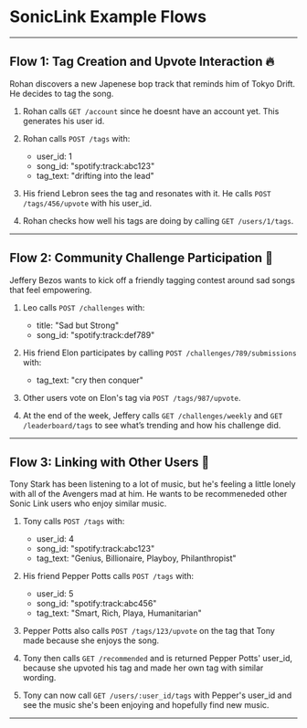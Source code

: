 # SonicLink Example Flows

---

## Flow 1: Tag Creation and Upvote Interaction 🔥

Rohan discovers a new Japenese bop track that reminds him of Tokyo Drift. He decides to tag the song.

1. Rohan calls `GET /account` since he doesnt have an account yet. This generates his user id.

2. Rohan calls `POST /tags` with:
   - user_id: 1
   - song_id: "spotify:track:abc123"
   - tag_text: "drifting into the lead"

3. His friend Lebron sees the tag and resonates with it. He calls `POST /tags/456/upvote` with his user_id.

4. Rohan checks how well his tags are doing by calling `GET /users/1/tags`.

---

## Flow 2: Community Challenge Participation 🎯

Jeffery Bezos wants to kick off a friendly tagging contest around sad songs that feel empowering.

1. Leo calls `POST /challenges` with:
   - title: "Sad but Strong"
   - song_id: "spotify:track:def789"

2. His friend Elon participates by calling `POST /challenges/789/submissions` with:
   - tag_text: "cry then conquer"

3. Other users vote on Elon's tag via `POST /tags/987/upvote`.

4. At the end of the week, Jeffery calls `GET /challenges/weekly` and `GET /leaderboard/tags` to see what’s trending and how his challenge did.

---
## Flow 3: Linking with Other Users 👯

Tony Stark has been listening to a lot of music, but he's feeling a little lonely with all of the Avengers mad at him. He wants to be recommeneded other Sonic Link users who enjoy similar music.

1. Tony calls `POST /tags` with:
   - user_id: 4
   - song_id: "spotify:track:abc123"
   - tag_text: "Genius, Billionaire, Playboy, Philanthropist"

2. His friend Pepper Potts calls `POST /tags` with:
   - user_id: 5
   - song_id: "spotify:track:abc456"
   - tag_text: "Smart, Rich, Playa, Humanitarian"

3. Pepper Potts also calls `POST /tags/123/upvote` on the tag that Tony made because she enjoys the song.

4. Tony then calls `GET /recommended` and is returned Pepper Potts' user_id, because she upvoted his tag and made her own tag with similar wording.

5. Tony can now call  `GET /users/:user_id/tags` with Pepper's user_id and see the music she's been enjoying and hopefully find new music.

---
